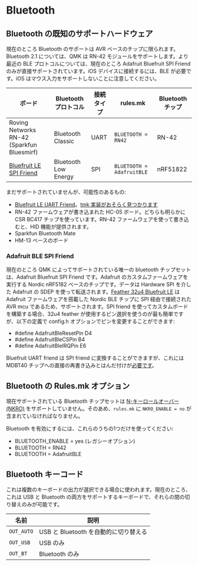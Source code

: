 # Bluetooth

<!---
  original document: 0.10.33:docs/feature_bluetooth.md
  git diff 0.10.33 HEAD -- docs/feature_bluetooth.md | cat
-->

## Bluetooth の既知のサポートハードウェア

現在のところ Bluetooth のサポートは AVR ベースのチップに限られます。Bluetooth 2.1 については、QMK は RN-42 モジュールをサポートします。より最近の BLE プロトコルについては、現在のところ Adafruit Bluefruit SPI Friend のみが直接サポートされています。iOS デバイスに接続するには、BLE が必要です。iOS はマウス入力をサポートしないことに注意してください。

|                              ボード                              | Bluetooth プロトコル | 接続タイプ |         rules.mk          | Bluetooth チップ |
| ---------------------------------------------------------------- | -------------------- | ---------- | ------------------------- | ---------------- |
| Roving Networks RN-42 (Sparkfun Bluesmirf)                       | Bluetooth Classic    | UART       | `BLUETOOTH = RN42`        | RN-42            |
| [Bluefruit LE SPI Friend](https://www.adafruit.com/product/2633) | Bluetooth Low Energy | SPI        | `BLUETOOTH = AdafruitBLE` | nRF51822         |

まだサポートされていませんが、可能性のあるもの:
* [Bluefruit LE UART Friend](https://www.adafruit.com/product/2479)。[tmk 実装がおそらく見つかります](https://github.com/tmk/tmk_keyboard/issues/514)
* RN-42 ファームウェアが書き込まれた HC-05 ボード。どちらも明らかに CSR BC417 チップを使っています。RN-42 ファームウェアを使って書き込むと、HID 機能が提供されます。
* Sparkfun Bluetooth Mate
* HM-13 ベースのボード

### Adafruit BLE SPI Friend
現在のところ QMK によってサポートされている唯一の bluetooth チップセットは、Adafruit Bluefruit SPI Friend です。Adafruit のカスタムファームウェアを実行する Nordic nRF5182 ベースのチップです。データは Hardware SPI を介した Adafruit の SDEP を使って転送されます。[Feather 32u4 Bluefruit LE](https://www.adafruit.com/product/2829) は Adafruit ファームウェアを搭載した Nordic BLE チップに SPI 経由で接続された AVR mcu であるため、サポートされます。SPI friend を使ってカスタムボードを構築する場合、32u4 feather が使用するピン選択を使うのが最も簡単ですが、以下の定義で config.h オプションでピンを変更することができます:
* #define AdafruitBleResetPin D4
* #define AdafruitBleCSPin    B4
* #define AdafruitBleIRQPin   E6

Bluefruit UART friend は SPI friend に変換することができますが、これにはMDBT40 チップへの直接の再書き込みとはんだ付けが[必要です](https://github.com/qmk/qmk_firmware/issues/2274)。

<!-- FIXME: Document bluetooth support more completely. -->
## Bluetooth の Rules.mk オプション

現在サポートされている Bluetooth チップセットは [N-キーロールオーバー (NKRO)](ja/reference_glossary.md#n-key-rollover-nkro) をサポートしていません。そのあめ、`rules.mk` に `NKRO_ENABLE = no` が含まれていなければなりません。

Bluetooth を有効にするには、これらのうちの1つだけを使ってください:
* BLUETOOTH_ENABLE = yes (レガシーオプション)
* BLUETOOTH = RN42
* BLUETOOTH = AdafruitBLE

## Bluetooth キーコード

これは複数のキーボードの出力が選択できる場合に使われます。現在のところ、これは USB と Bluetooth の両方をサポートするキーボードで、それらの間の切り替えのみが可能です。

|    名前    |                 説明                  |
| ---------- | ------------------------------------- |
| `OUT_AUTO` | USB と Bluetooth を自動的に切り替える |
| `OUT_USB`  | USB のみ                              |
| `OUT_BT`   | Bluetooth のみ                        |
